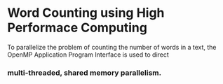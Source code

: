 # Word Counting using High Performace Computing
To parallelize the problem of counting the number of words in a text, the OpenMP Application Program Interface
is used to direct 
### multi-threaded, shared memory parallelism.
